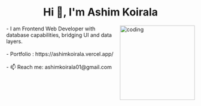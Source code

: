 <h1 align="center">Hi 👋, I'm Ashim Koirala</h1>

<img align="right" alt="coding" width="200" src="https://media4.giphy.com/media/v1.Y2lkPTc5MGI3NjExNHp6MWp6Y3ZoNjA3cXBpb3Q5Zjc4anJtb3Ewcm9ucDYxcnVkb2g2dSZlcD12MV9pbnRlcm5hbF9naWZfYnlfaWQmY3Q9Zw/jIqh3ym2s7GU/giphy.gif">
- I am Frontend Web Developer with database capabilities, bridging UI and data layers. <br /> <br />
- Portfolio : https://ashimkoirala.vercel.app/ <br /> <br />
- 📫 Reach me: ashimkoirala01@gmail.com <br />
<br /> <br /> <br />


                    
                  
              
                    





